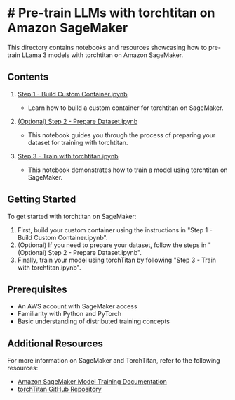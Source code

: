 # # Pre-train LLMs with torchtitan on Amazon SageMaker

This directory contains notebooks and resources showcasing how to pre-train LLama 3 models with torchtitan on Amazon SageMaker.

## Contents

1. [Step 1 - Build Custom Container.ipynb](./Step%201%20-Build%20Custom%20Container.ipynb)
   - Learn how to build a custom container for torchtitan on SageMaker.

2. [(Optional) Step 2 - Prepare Dataset.ipynb](./\(Optional\)%20Step%202%20-Prepare%20Dataset.ipynb)
   - This notebook guides you through the process of preparing your dataset for training with torchtitan.

3. [Step 3 - Train with torchtitan.ipynb](./Step%203-%20Train%20with%20torchtitan.ipynb)
   - This notebook demonstrates how to train a model using torchtitan on SageMaker.

## Getting Started

To get started with torchtitan on SageMaker:

1. First, build your custom container using the instructions in "Step 1 - Build Custom Container.ipynb".
2. (Optional) If you need to prepare your dataset, follow the steps in "(Optional) Step 2 - Prepare Dataset.ipynb".
3. Finally, train your model using torchTitan by following "Step 3 - Train with torchtitan.ipynb".

## Prerequisites

- An AWS account with SageMaker access
- Familiarity with Python and PyTorch
- Basic understanding of distributed training concepts

## Additional Resources

For more information on SageMaker and TorchTitan, refer to the following resources:

- [Amazon SageMaker Model Training Documentation](https://aws.amazon.com/sagemaker/train/)
- [torchTitan GitHub Repository](https://github.com/pytorch/pytorch)
